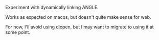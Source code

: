 Experiment with dynamically linking ANGLE.

Works as expected on macos, but doesn't quite make sense for web.

For now, I'll avoid using dlopen, but I may want to migrate to
using it at some point.
